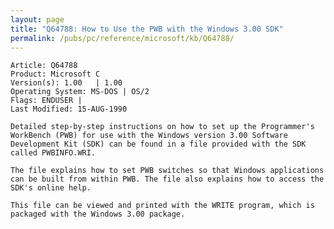 ```yaml
---
layout: page
title: "Q64788: How to Use the PWB with the Windows 3.00 SDK"
permalink: /pubs/pc/reference/microsoft/kb/Q64788/
---
```


	Article: Q64788
	Product: Microsoft C
	Version(s): 1.00   | 1.00
	Operating System: MS-DOS | OS/2
	Flags: ENDUSER |
	Last Modified: 15-AUG-1990
	
	Detailed step-by-step instructions on how to set up the Programmer's
	WorkBench (PWB) for use with the Windows version 3.00 Software
	Development Kit (SDK) can be found in a file provided with the SDK
	called PWBINFO.WRI.
	
	The file explains how to set PWB switches so that Windows applications
	can be built from within PWB. The file also explains how to access the
	SDK's online help.
	
	This file can be viewed and printed with the WRITE program, which is
	packaged with the Windows 3.00 package.
